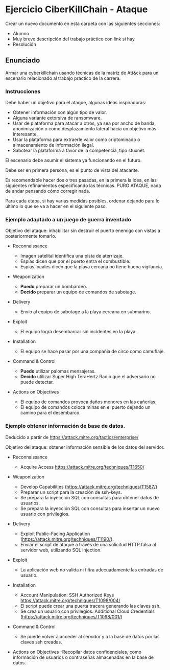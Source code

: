 # Ejercicio CiberKillChain - Ataque

Crear un nuevo documento en esta carpeta con las siguientes secciones:

 * Alumno
 * Muy breve descripción del trabajo práctico con link si hay
 * Resolución



## Enunciado

Armar una cyberkillchain usando técnicas de la matriz de Att&ck para un escenario relacionado al trabajo práctico de la carrera.

### Instrucciones

Debe haber un objetivo para el ataque, algunas ideas inspiradoras:

* Obtener información con algún tipo de valor.
* Alguna variante extorsiva de ransomware.
* Usar de plataforma para atacar a otros, ya sea por ancho de banda, anonimización o como desplazamiento lateral hacia un objetivo más interesante.
* Usar la plataforma para extraerle valor como criptominado o almacenamiento de información ilegal.
* Sabotear la plataforma a favor de la competencia, tipo stuxnet.

El escenario debe asumir el sistema ya funcionando en el futuro.

Debe ser en primera persona, es el punto de vista del atacante.

Es recomendable hacer dos o tres pasadas, en la primera la idea, en las siguientes refinamientos especificando las técnicas.
PURO ATAQUE, nada de andar pensando cómo corregir nada.

Para cada etapa, si hay varias medidas posibles, ordenar dejando para lo último lo que se va a hacer en el siguiente paso.

### Ejemplo adaptado a un juego de guerra inventado

Objetivo del ataque: inhabilitar sin destruir el puerto enemigo con vistas a posteriormente tomarlo.

* Reconnaissance
  - Imagen satelital identifica una pista de aterrizaje.
  - Espías dicen que por el puerto entra el combustible.
  - Espías locales dicen que la playa cercana no tiene buena vigilancia.

* Weaponization
  - **Puedo** preparar un bombardeo.
  - **Decido** preparar un equipo de comandos de sabotage.
  
* Delivery
  - Envío al equipo de sabotage a la playa cercana en submarino.
  
* Exploit
  - El equipo logra desembarcar sin incidentes en la playa.
  
* Installation  
  - El equipo se hace pasar por una compañia de circo como camuflaje.

* Command & Control
  - **Puedo** utilizar palomas mensajeras.
  - **Decido** utilizar Super High TeraHertz Radio que el adversario no puede detectar.
  
* Actions on Objectives
  - El equipo de comandos provoca daños menores en las cañerías.
  - El equipo de comandos coloca minas en el puerto dejando un camino para el desembarco.
  
### Ejemplo obtener información de base de datos.

Deducido a partir de https://attack.mitre.org/tactics/enterprise/

Objetivo del ataque: obtener información sensible de los datos del servidor.

* Reconnaissance
  - Acquire Access https://attack.mitre.org/techniques/T1650/

* Weaponization
  - Develop Capabilities (https://attack.mitre.org/techniques/T1587/) 
  - Preparar un script para la creación de ssh-keys.
  - Se prepara la inyección SQL con consultas para obtener datos de usuarios.
  - Se prepara la inyección SQL con consultas para insertar un nuevo usuario con privilegios.
  
* Delivery
  - Exploit Public-Facing Application (https://attack.mitre.org/techniques/T1190/).
  - Enviar el script de ataque a través de una solicitud HTTP falsa al servidor web, utilizando SQL injection.

* Exploit
  - La aplicación web no valida ni filtra adecuadamente las entradas de usuario.
  
* Installation  
  - Account Manipulation: SSH Authorized Keys https://attack.mitre.org/techniques/T1098/004/
  - El script puede crear una puerta tracera generando las claves ssh.
  - Se crea un usuario con privilegios. Additional Cloud Credentials (https://attack.mitre.org/techniques/T1098/001/)

* Command & Control
  - Se puede volver a acceder al servidor y a la base de datos por las claves ssh creadas.
  
* Actions on Objectives
  -Recopilar datos confidenciales, como información de usuarios o contraseñas almacenadas en la base de datos.
  


  

